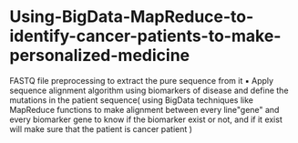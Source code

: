 # Using-BigData-MapReduce-to-identify-cancer-patients-to-make-personalized-medicine
FASTQ file preprocessing to extract the pure sequence from it ▪ Apply sequence alignment algorithm using biomarkers of disease and define the mutations in the patient sequence( using BigData techniques like MapReduce functions to make alignment between every line"gene" and every biomarker gene to know if the biomarker exist or not, and if it exist will make sure that the patient is cancer patient )
